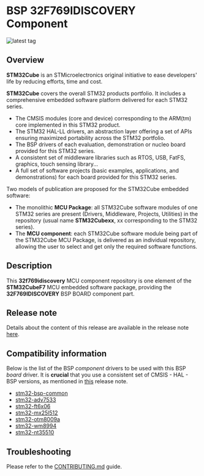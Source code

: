 # BSP 32F769IDISCOVERY Component

![latest tag](https://img.shields.io/github/v/tag/STMicroelectronics/32f769idiscovery.svg?color=brightgreen)

## Overview

**STM32Cube** is an STMicroelectronics original initiative to ease developers' life by reducing efforts, time and cost.

**STM32Cube** covers the overall STM32 products portfolio. It includes a comprehensive embedded software platform delivered for each STM32 series.
   * The CMSIS modules (core and device) corresponding to the ARM(tm) core implemented in this STM32 product.
   * The STM32 HAL-LL drivers, an abstraction layer offering a set of APIs ensuring maximized portability across the STM32 portfolio.
   * The BSP drivers of each evaluation, demonstration or nucleo board provided for this STM32 series.
   * A consistent set of middleware libraries such as RTOS, USB, FatFS, graphics, touch sensing library...
   * A full set of software projects (basic examples, applications, and demonstrations) for each board provided for this STM32 series.

Two models of publication are proposed for the STM32Cube embedded software:
   * The monolithic **MCU Package**: all STM32Cube software modules of one STM32 series are present (Drivers, Middleware, Projects, Utilities) in the repository (usual name **STM32Cubexx**, xx corresponding to the STM32 series).
   * The **MCU component**: each STM32Cube software module being part of the STM32Cube MCU Package, is delivered as an individual repository, allowing the user to select and get only the required software functions.

## Description

This **32f769idiscovery** MCU component repository is one element of the **STM32CubeF7** MCU embedded software package, providing the **32F769IDISCOVERY** BSP BOARD component part.

## Release note

Details about the content of this release are available in the release note [here](https://htmlpreview.github.io/?https://github.com/STMicroelectronics/32f769idiscovery/blob/main/Release_Notes.html).

## Compatibility information

Below is the list of the BSP *component* drivers to be used with this BSP *board* driver. It is **crucial** that you use a consistent set of CMSIS - HAL - BSP versions, as mentioned in [this](https://htmlpreview.github.io/?https://github.com/STMicroelectronics/STM32CubeF7/blob/master/Release_Notes.html) release note.

* [stm32-bsp-common](https://github.com/STMicroelectronics/stm32-bsp-common)
* [stm32-adv7533](https://github.com/STMicroelectronics/stm32-adv7533)
* [stm32-ft6x06](https://github.com/STMicroelectronics/stm32-ft6x06)
* [stm32-mx25l512](https://github.com/STMicroelectronics/stm32-mx25l512)
* [stm32-otm8009a](https://github.com/STMicroelectronics/stm32-otm8009a)
* [stm32-wm8994](https://github.com/STMicroelectronics/stm32-wm8994)
* [stm32-nt35510](https://github.com/STMicroelectronics/stm32-nt35510)

## Troubleshooting

Please refer to the [CONTRIBUTING.md](CONTRIBUTING.md) guide.
